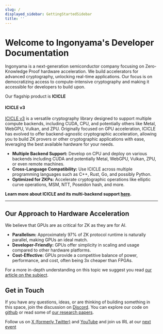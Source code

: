 ```yaml
---
slug: /
displayed_sidebar: GettingStartedSidebar
title: ''
---
```


# Welcome to Ingonyama's Developer Documentation

Ingonyama is a next-generation semiconductor company focusing on Zero-Knowledge Proof hardware acceleration. We build accelerators for advanced cryptography, unlocking real-time applications. Our focus is on democratizing access to compute-intensive cryptography and making it accessible for developers to build upon.

Our flagship product is **ICICLE**

#### **ICICLE v3**
[ICICLE v3](https://github.com/ingonyama-zk/icicle) is a versatile cryptography library designed to support multiple compute backends, including CUDA, CPU, and potentially others like Metal, WebGPU, Vulkan, and ZPU. Originally focused on GPU acceleration, ICICLE has evolved to offer backend-agnostic cryptographic acceleration, allowing you to build ZK provers or other cryptographic applications with ease, leveraging the best available hardware for your needs.

- **Multiple Backend Support:** Develop on CPU and deploy on various backends including CUDA and potentially Metal, WebGPU, Vulkan, ZPU, or even remote machines.
- **Cross-Language Compatibility:** Use ICICLE across multiple programming languages such as C++, Rust, Go, and possibly Python.
- **Optimized for ZKPs:** Accelerate cryptographic operations like elliptic curve operations, MSM, NTT, Poseidon hash, and more.

**Learn more about ICICLE and its multi-backend support [here][ICICLE-OVERVIEW].**

---

## Our Approach to Hardware Acceleration

We believe that GPUs are as critical for ZK as they are for AI.

- **Parallelism:** Approximately 97% of ZK protocol runtime is naturally parallel, making GPUs an ideal match.
- **Developer-Friendly:** GPUs offer simplicity in scaling and usage compared to other hardware platforms.
- **Cost-Effective:** GPUs provide a competitive balance of power, performance, and cost, often being 3x cheaper than FPGAs.

For a more in-depth understanding on this topic we suggest you read [our article on the subject](https://www.ingonyama.com/blog/revisiting-paradigm-hardware-acceleration-for-zero-knowledge-proofs).


## Get in Touch

If you have any questions, ideas, or are thinking of building something in this space, join the discussion on [Discord]. You can explore our code on [github](https://github.com/ingonyama-zk) or read some of [our research papers](https://github.com/ingonyama-zk/papers).

Follow us on [X (formerly Twitter)](https://x.com/Ingo_zk) and [YouTube](https://www.youtube.com/@ingo_ZK) and join us IRL at our [next event](https://www.ingonyama.com/events)

[ICICLE-OVERVIEW]: ./icicle/overview.md
[Discord]: https://discord.gg/6vYrE7waPj
